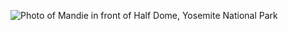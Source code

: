 ![Photo of Mandie in front of Half Dome, Yosemite National Park](https://media-exp1.licdn.com/dms/image/C5603AQFsctnRMxjXaA/profile-displayphoto-shrink_200_200/0/1659623868355?e=2147483647&v=beta&t=bs6LaOycMcMMeWPEeFUl9I5gDa3nnH0X9PRB925IJRA)
